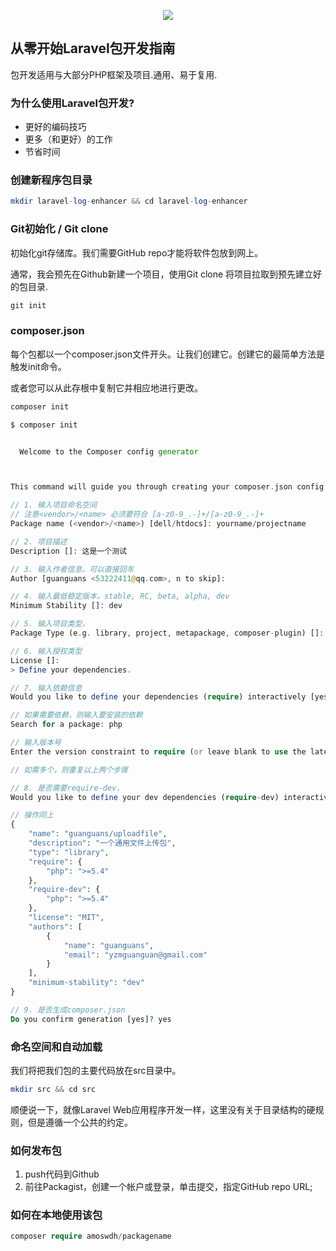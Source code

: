<p align="center"><img src="https://laravel.com/assets/img/components/logo-laravel.svg"></p>

## 从零开始Laravel包开发指南

<p>包开发适用与大部分PHP框架及项目.通用、易于复用.</p>

### 为什么使用Laravel包开发?

- 更好的编码技巧
- 更多（和更好）的工作
- 节省时间

### 创建新程序包目录

``` php
mkdir laravel-log-enhancer && cd laravel-log-enhancer
```

### Git初始化 / Git clone

<p>初始化git存储库。我们需要GitHub repo才能将软件包放到网上。</p>

<p>通常，我会预先在Github新建一个项目，使用Git clone 将项目拉取到预先建立好的包目录.</p>

``` php
git init
```

### composer.json

<p>每个包都以一个composer.json文件开头。让我们创建它。创建它的最简单方法是触发init命令。</p>
<p>或者您可以从此存根中复制它并相应地进行更改。</p>

``` php
composer init
```

``` php
$ composer init


  Welcome to the Composer config generator



This command will guide you through creating your composer.json config.

// 1. 输入项目命名空间
// 注意<vendor>/<name> 必须要符合 [a-z0-9_.-]+/[a-z0-9_.-]+
Package name (<vendor>/<name>) [dell/htdocs]: yourname/projectname

// 2. 项目描述
Description []: 这是一个测试

// 3. 输入作者信息，可以直接回车
Author [guanguans <53222411@qq.com>, n to skip]:

// 4. 输入最低稳定版本，stable, RC, beta, alpha, dev
Minimum Stability []: dev

// 5. 输入项目类型，
Package Type (e.g. library, project, metapackage, composer-plugin) []: library

// 6. 输入授权类型
License []:
> Define your dependencies.

// 7. 输入依赖信息
Would you like to define your dependencies (require) interactively [yes]?

// 如果需要依赖，则输入要安装的依赖
Search for a package: php

// 输入版本号
Enter the version constraint to require (or leave blank to use the latest version): >=5.4.0

// 如需多个，则重复以上两个步骤

// 8. 是否需要require-dev，
Would you like to define your dev dependencies (require-dev) interactively [yes]?

// 操作同上
{
    "name": "guanguans/uploadfile",
    "description": "一个通用文件上传包",
    "type": "library",
    "require": {
        "php": ">=5.4"
    },
    "require-dev": {
        "php": ">=5.4"
    },
    "license": "MIT",
    "authors": [
        {
            "name": "guanguans",
            "email": "yzmguanguan@gmail.com"
        }
    ],
    "minimum-stability": "dev"
}

// 9. 是否生成composer.json
Do you confirm generation [yes]? yes
```

### 命名空间和自动加载

<p>我们将把我们包的主要代码放在src目录中。</p>

``` php
mkdir src && cd src
```

<p>顺便说一下，就像Laravel Web应用程序开发一样，这里没有关于目录结构的硬规则，但是遵循一个公共的约定。</p>

### 如何发布包

1. push代码到Github
2. 前往Packagist，创建一个帐户或登录，单击提交，指定GitHub repo URL;

### 如何在本地使用该包

``` php
composer require amoswdh/packagename
```
